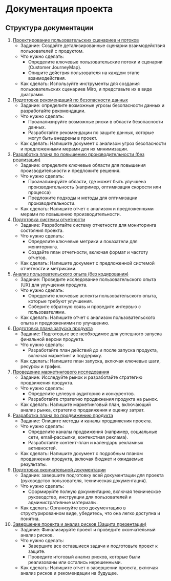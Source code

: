 # Документация проекта

## Структура документации

1. [Проектирование пользовательских сценариев и потоков](01.%20user-scenarios/README.md)
   - Задание: Создайте детализированные сценарии взаимодействия пользователей с продуктом.
   - Что нужно сделать:
     - Определите ключевые пользовательские потоки и сценарии (Customer JourneyMap).
     - Опишите действия пользователя на каждом этапе взаимодействия.
   - Как сделать: Используйте инструменты для создания пользовательских сценариев Miro, и представьте их в виде диаграмм.
2. [Подготовка рекомендаций по безопасности данных](02.%20security-recommendations/README.md)
   - Задание: определите возможные угрозы безопасности данных и разработайте рекомендации.
   - Что нужно сделать:
     - Проанализируйте возможные риски в области безопасности данных.
     - Разработайте рекомендации по защите данных, которые могут быть внедрены в проект.
   - Как сделать: Напишите документ с анализом угроз безопасности и предложенными мерами для их минимизации.
3. [Разработка плана по повышению производительности (без реализации)](03.%20performance-optimization/README.md)
   - Задание: определите ключевые области для повышения производительности и предложите решения.
   - Что нужно сделать:
     - Проанализируйте области, где может быть улучшена производительность (например, оптимизация скорости или процесса)
     - Предложите подходы и методы для оптимизации производительности.
   - Как сделать: Напишите отчет с анализом и предложенными мерами по повышению производительности.
4. [Подготовка системы отчетности](04.%20reporting-system/README.md)
   - Задание: Разработайте систему отчетности для мониторинга состояния проекта.
   - Что нужно сделать:
     - Определите ключевые метрики и показатели для мониторинга.
     - Создайте план отчетности, включая формат и частоту отчетов.
   - Как сделать: Напишите документ с предложенной системой отчетности и метриками.
5. [Анализ пользовательского опыта (без кодирования)](05.%20user-experience-analysis/README.md)
   - Задание: Проведите исследование пользовательского опыта (UX) для улучшения продукта.
   - Что нужно сделать:
     - Определите ключевые аспекты пользовательского опыта, которые требуют улучшения.
     - Соберите обратную связь и проведите интервью с пользователями.
   - Как сделать: Напишите отчет с анализом пользовательского опыта и предложениями по улучшению.
6. [Подготовка плана запуска продукта](06.%20product-launch-plan/README.md)
   - Задание: Подготовьте все необходимое для успешного запуска финальной версии продукта.
   - Что нужно сделать:
     - Разработайте план действий до и после запуска продукта, включая маркетинг и поддержку.
   - Как сделать: Напишите план запуска, включая ключевые шаги, ресурсы и график.
7. [Проведение маркетингового исследования](07.%20market-research/README.md)
   - Задание: Исследуйте рынок и разработайте стратегию продвижения продукта.
   - Что нужно сделать:
     - Определите целевую аудиторию и конкурентов.
     - Разработайте стратегию продвижения продукта на рынок.
   - Как сделать: Напишите маркетинговый план, включающий анализ рынка, стратегию продвижения и оценку затрат.
8. [Разработка плана по продвижению продукта](08.%20product-promotion/README.md)
   - Задание: Опишите методы и каналы продвижения проекта.
   - Что нужно сделать:
     - Определите каналы продвижения (например, социальные сети, email-рассылки, контекстная реклама).
     - Разработайте контент-план и календарь рекламных активностей.
   - Как сделать: Напишите документ с подробным планом продвижения продукта, включая бюджет и ожидаемые результаты.
9. [Подготовка окончательной документации](09.%20final-documentation/README.md)
   - Задание: завершите подготовку всей документации для проекта (руководство пользователя, техническая документация).
   - Что нужно сделать:
     - Сформируйте полную документацию, включая техническое руководство, инструкции для пользователей и административные материалы.
   - Как сделать: Организуйте всю документацию в структурированном виде, убедитесь, что она легко доступна и понятна.
10. [Завершение проекта и анализ рисков (Защита презентации)](10.%20project-completion/README.md)
    - Задание: Финализируйте проект и проведите окончательный анализ рисков.
    - Что нужно сделать:
      - Завершите все оставшиеся задачи и подготовьте проект к защите.
      - Проведите итоговый анализ рисков, которые были реализованы или остались нерешенными.
    - Как сделать: Напишите отчет о завершении проекта, включая анализ рисков и рекомендации на будущее.